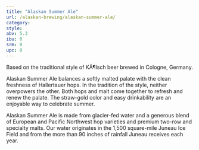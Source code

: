```yaml
---
title: "Alaskan Summer Ale"
url: /alaskan-brewing/alaskan-summer-ale/
category: 
style: 
abv: 5.3
ibu: 0
srm: 0
upc: 0
---
```

Based on the traditional style of KÃ¶lsch beer brewed in Cologne, Germany.

Alaskan Summer Ale balances a softly malted palate with the clean freshness of Hallertauer hops. In the tradition of the style, neither overpowers the other. Both hops and malt come together to refresh and renew the palate. The straw-gold color and easy drinkability are an enjoyable way to celebrate summer.

Alaskan Summer Ale is made from glacier-fed water and a generous blend of European and Pacific Northwest hop varieties and premium two-row and specialty malts. Our water originates in the 1,500 square-mile Juneau Ice Field and from the more than 90 inches of rainfall Juneau receives each year.
